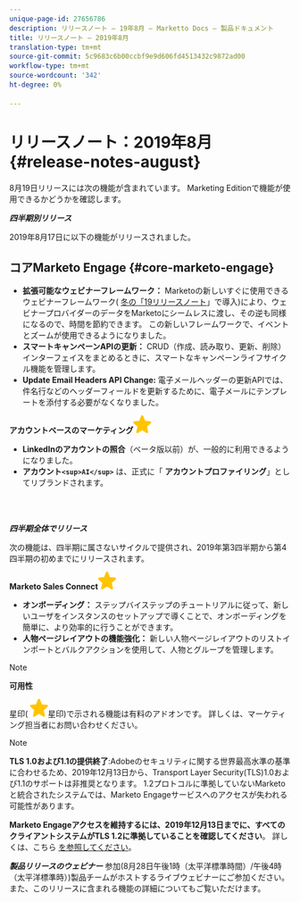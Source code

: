 ```yaml
---
unique-page-id: 27656786
description: リリースノート — 19年8月 — Marketto Docs — 製品ドキュメント
title: リリースノート — 2019年8月
translation-type: tm+mt
source-git-commit: 5c9683c6b00ccbf9e9d606fd4513432c9872ad00
workflow-type: tm+mt
source-wordcount: '342'
ht-degree: 0%

---
```



# リリースノート：2019年8月 {#release-notes-august}

8月19日リリースには次の機能が含まれています。 Marketing Editionで機能が使用できるかどうかを確認します。

***四半期別リリース***

2019年8月17日に以下の機能がリリースされました。

## コアMarketo Engage {#core-marketo-engage}

* **拡張可能なウェビナーフレームワーク：** Marketoの新しいすぐに使用できるウェビナーフレームワーク( [冬の「19リリースノート](release-notes-winter-19.md)」で導入)により、ウェビナープロバイダーのデータをMarketoにシームレスに渡し、その逆も同様になるので、時間を節約できます。 この新しいフレームワークで、イベントとズームが使用できるようになりました。
* **スマートキャンペーンAPIの更新：** CRUD（作成、読み取り、更新、削除）インターフェイスをまとめるときに、スマートなキャンペーンライフサイクル機能を管理します。
* **Update Email Headers API Change:** 電子メールヘッダーの更新APIでは、件名行などのヘッダーフィールドを更新するために、電子メールにテンプレートを添付する必要がなくなりました。

**アカウントベースのマーケティング**![（星）](assets/star-yellow.svg)

* **LinkedInのアカウントの照合**（ベータ版以前）が、一般的に利用できるようになりました。
* **アカウント`<sup>AI</sup>`** は、正式に「 **アカウントプロファイリング**」としてリブランドされます。

<br> 

***四半期全体でリリース***

次の機能は、四半期に属さないサイクルで提供され、2019年第3四半期から第4四半期の初めまでにリリースされます。

**Marketo Sales Connect**![（星）](assets/star-yellow.svg)

* **オンボーディング：** ステップバイステップのチュートリアルに従って、新しいユーザをインスタンスのセットアップで導くことで、オンボーディングを簡単に、より効率的に行うことができます。
* **人物ページレイアウトの機能強化：** 新しい人物ページレイアウトのリストインポートとバルクアクションを使用して、人物とグループを管理します。

>[!NOTE]
>
>**可用性**
>
>星印( ![](assets/star-yellow.svg)星印)で示される機能は有料のアドオンです。 詳しくは、マーケティング担当者にお問い合わせください。

>[!NOTE]
>
>**TLS 1.0および1.1の提供終了**:Adobeのセキュリティに関する世界最高水準の基準に合わせるため、2019年12月13日から、Transport Layer Security(TLS)1.0および1.1のサポートは非推奨となります。 1.2プロトコルに準拠していないMarketoと統合されたシステムでは、Marketo Engageサービスへのアクセスが失われる可能性があります。
>
>**Marketo Engageアクセスを維持するには、2019年12月13日までに、すべてのクライアントシステムがTLS 1.2に準拠していることを確認してください**。 詳しくは、こちら [を参照してください](https://nation.marketo.com/docs/DOC-7059-tls-10-11-deprecation-faq)。

***製品リリースのウェビナー***[](https://engage.marketo.com/August_19_Release_Webinar.html) 参加(8月28日午後1時（太平洋標準時間）/午後4時（太平洋標準時）)製品チームがホストするライブウェビナーにご参加ください。また、このリリースに含まれる機能の詳細についてもご覧いただけます。

